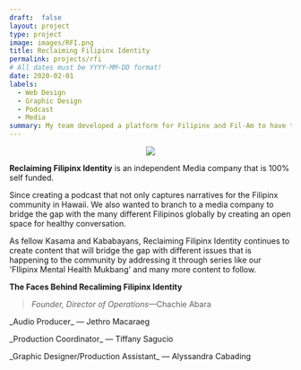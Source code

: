```yaml
---
draft:  false
layout: project
type: project
image: images/RFI.png
title: Reclaiming Filipinx Identity
permalink: projects/rfi
# All dates must be YYYY-MM-DD format!
date: 2020-02-01
labels:
  - Web Design
  - Graphic Design
  - Podcast
  - Media
summary: My team developed a platform for Filipinx and Fil-Am to have their voices heard.
---
```

<div align = "center">
  <div class="ui large floated rounded images">
    <img class="ui image" src="../images/rfi-3.png">
  </div>
</div>

**Reclaiming Filipinx Identity** is an independent Media company that is 100% self funded. 

<p>Since creating a podcast that not only captures narratives for the Filipinx community in Hawaii. We also wanted to branch to a media company to bridge the gap with the many different Filipinos globally by creating an open space for healthy conversation.</p> 
<p>As fellow Kasama and Kababayans, Reclaiming Filipinx Identity continues to create content that will bridge the gap with different issues that is happening to the community by addressing it through series like our 'FIlipinx Mental Health Mukbang' and many more content to follow.</p> 

**The Faces Behind Recaliming Filipinx Identity**
>_Founder, Director of Operations_—Chachie Abara
<p>_Audio Producer_ — Jethro Macaraeg</p>
<p>_Production Coordinator_ — Tiffany Sagucio</p>
<p>_Graphic Designer/Production Assistant_ — Alyssandra Cabading</p>


